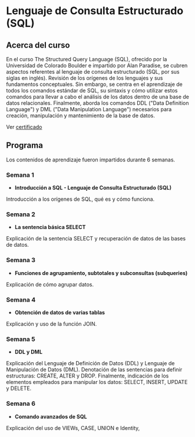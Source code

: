 # Lenguaje de Consulta Estructurado (SQL)

<!--more-->

## Acerca del curso

En el curso The Structured Query Language (SQL), ofrecido por la Universidad de Colorado 
Boulder e impartido por Alan Paradise, se cubren aspectos referentes al lenguaje
de consulta estructurado (SQL, por sus siglas en inglés). Revisión de los orígenes de los lenguajes
y sus fundamentos conceptuales. Sin embargo, se centra en el aprendizaje de todos los comandos
estándar de SQL, su sintaxis y cómo utilizar estos comandos para llevar a cabo el análisis
de los datos dentro de una base de datos relacionales. Finalmente, aborda los comandos DDL ("Data
Definition Language") y DML ("Data Manipulation Language") necesarios para creación, manipulación
y mantenimiento de la base de datos.

Ver [certificado](https://coursera.org/share/949eaf1ea55bf54099aaf73530a8e473)


## Programa

Los contenidos de aprendizaje fueron impartidos durante 6 semanas.

### Semana 1
* **Introducción a SQL - Lenguaje de Consulta Estructurado (SQL)**

Introducción a los orígenes de SQL, qué es y cómo funciona.

### Semana 2
* **La sentencia básica SELECT**

Explicación de la sentencia SELECT y recuperación de datos de las bases de datos.

### Semana 3
* **Funciones de agrupamiento, subtotales y subconsultas (subqueries)**

Explicación de cómo agrupar datos.

### Semana 4
* **Obtención de datos de varias tablas**

Explicación y uso de la función JOIN.

### Semana 5
* **DDL y DML**

Explicación del Lenguaje de Definición de Datos (DDL) y Lenguaje de Manipulación
de Datos (DML). Denotación de las sentencias para definir estructuras: CREATE, ALTER
y DROP. Finalmente, indicación de los elementos empleados para manipular los datos:
SELECT, INSERT, UPDATE y DELETE.

### Semana 6
* **Comando avanzados de SQL**

Explicación del uso de VIEWs, CASE, UNION e Identity,
